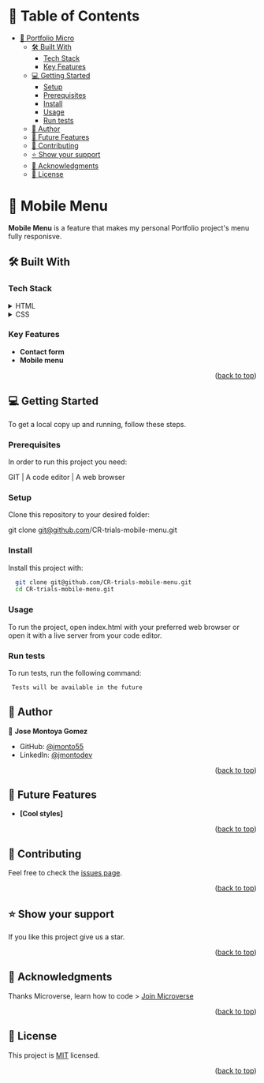 <a name="readme-top"></a>

# 📗 Table of Contents

- [📖 Portfolio Micro ](#-portfolio-micro-)
  - [🛠 Built With ](#-built-with-)
    - [Tech Stack ](#tech-stack-)
    - [Key Features](#key-features)
  - [💻 Getting Started ](#-getting-started-)
    - [Setup](#setup)
    - [Prerequisites](#prerequisites)
    - [Install](#install)
    - [Usage](#usage)
    - [Run tests](#run-tests)
  - [👥 Author ](#-author-)
  - [🔭 Future Features ](#-future-features-)
  - [🤝 Contributing ](#-contributing-)
  - [⭐️ Show your support](#support)
  - [🙏 Acknowledgments ](#-acknowledgments-)
  - [📝 License ](#-license-)

# 📖 Mobile Menu <a name="about-project"></a>

**Mobile Menu** is a feature that makes my personal Portfolio project's menu fully responisve.

## 🛠 Built With <a name="built-with"></a>

### Tech Stack <a name="tech-stack"></a>

<details>
  <summary>HTML</summary>
  <ul>
    <li><a href="https://developer.mozilla.org/en-US/docs/Web/HTML">HTML</a></li>
  </ul>
</details>

<details>
  <summary>CSS</summary>
  <ul>
    <li><a href="https://developer.mozilla.org/en-US/docs/Web/CSS">CSS</a></li>
  </ul>
</details>

### Key Features <a name="key-features"></a>

- **Contact form**
- **Mobile menu**

<p align="right">(<a href="#readme-top">back to top</a>)</p>

## 💻 Getting Started <a name="getting-started"></a>

To get a local copy up and running, follow these steps.

### Prerequisites

In order to run this project you need:

GIT | A code editor | A web browser

### Setup

Clone this repository to your desired folder:

  git clone git@github.com/CR-trials-mobile-menu.git

### Install

Install this project with:

```sh
  git clone git@github.com/CR-trials-mobile-menu.git
  cd CR-trials-mobile-menu.git
```
### Usage

To run the project, open index.html with your preferred web browser or open it with a live server from your code editor.

### Run tests

To run tests, run the following command:

```sh
 Tests will be available in the future
```


## 👥 Author <a name="author"></a>

👤 **Jose Montoya Gomez**

- GitHub: [@jmonto55](https://github.com/jmonto55)
- LinkedIn: [@jmontodev](https://linkedin.com/in/jmontodev)

<p align="right">(<a href="#readme-top">back to top</a>)</p>

## 🔭 Future Features <a name="future-features"></a>

- **[Cool styles]**

<p align="right">(<a href="#readme-top">back to top</a>)</p>

## 🤝 Contributing <a name="contributing"></a>

Feel free to check the [issues page](https://github.com/wickathou/portfolio/issues).

<p align="right">(<a href="#readme-top">back to top</a>)</p>

## ⭐️ Show your support <a name="support"></a>

If you like this project give us a star.

<p align="right">(<a href="#readme-top">back to top</a>)</p>

## 🙏 Acknowledgments <a name="acknowledgements"></a>

Thanks Microverse, learn how to code > [Join Microverse](https://www.microverse.org/?grsf=9m3hq6)

<p align="right">(<a href="#readme-top">back to top</a>)</p>


## 📝 License <a name="license"></a>

This project is [MIT](./LICENSE) licensed.

<p align="right">(<a href="#readme-top">back to top</a>)</p>
